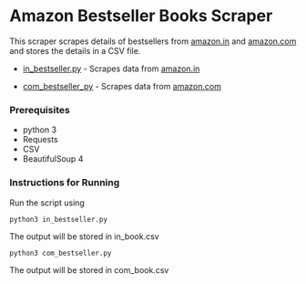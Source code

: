# Amazon Bestseller Books Scraper

This scraper scrapes details of bestsellers from [amazon.in](https://www.amazon.in/gp/bestsellers/books/)  and [amazon.com](https://www.amazon.com/best-sellers-books-Amazon/zgbs/books/) and stores the details in a CSV file.

* [in_bestseller.py](https://github.com/h-sinha/Amazon-Bestseller-Books-Scraper/blob/master/in_bestseller.py) - Scrapes data from [amazon.in](https://www.amazon.in/gp/bestsellers/books/) 

* [com_bestseller_py](https://github.com/h-sinha/Amazon-Bestseller-Books-Scraper/blob/master/com_bestseller.py) - Scrapes data from [amazon.com](https://www.amazon.com/best-sellers-books-Amazon/zgbs/books/)

### Prerequisites
* python 3
* Requests
* CSV
* BeautifulSoup 4

### Instructions for Running 

Run the script using 

```
python3 in_bestseller.py
```
The output will be stored in in_book.csv


```
python3 com_bestseller.py
```
The output will be stored in com_book.csv
